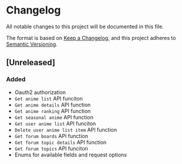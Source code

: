 # Changelog

All notable changes to this project will be documented in this file.

The format is based on [Keep a Changelog](https://keepachangelog.com/en/1.0.0/),
and this project adheres to [Semantic Versioning](https://semver.org/spec/v2.0.0.html).

## [Unreleased]
### Added
- Oauth2 authorization 
- `Get anime list` API funciton
- `Get anime details` API function
- `Get anime ranking` API function
- `Get seasonal anime` API function
- `Get user anime list` API funciton
- `Delete user anime list item` API function
- `Get forum boards` API function
- `Get forum topic details` API function
- `Get forum topics` API funciton
- Enums for available fields and request options
